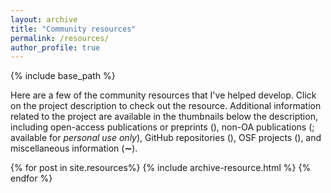```yaml
---
layout: archive
title: "Community resources"
permalink: /resources/
author_profile: true
---
```


{% include base_path %}

Here are a few of the community resources that I've helped develop. Click on
the project description to check out the resource. Additional information
related to the project are available in the thumbnails below the description,
including
open-access publications or preprints <nobr>(<i class="ai ai-fw ai-open-access-square"></i>)</nobr>,
non-OA publications <nobr>(<i class="fas fa-file-pdf" aria-hidden="true"></i>;</nobr>
available for *personal use only*),
GitHub repositories <nobr>(<i class="fab fa-fw fa-github" aria-hidden="true"></i>)</nobr>,
OSF projects <nobr>(<i class="ai ai-fw ai-osf"></i>)</nobr>, and
miscellaneous information <nobr>(<b>∼</b>)</nobr>.

{% for post in site.resources%}
  {% include archive-resource.html %}
{% endfor %}
